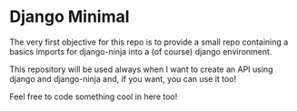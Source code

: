 # Django Minimal

The very first objective for this repo is to provide a small repo containing a
basics imports for django-ninja into a (of course) django environment.

This repository will be used always when I want to create an API using django
and django-ninja and, if you want, you can use it too!

Feel free to code something cool in here too!
